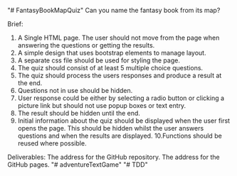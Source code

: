 "# FantasyBookMapQuiz" 
Can you name the fantasy book from its map?

Brief:
1. A Single HTML page. The user should not move from the page when answering
the questions or getting the results.
2. A simple design that uses bootstrap elements to manage layout.
3. A separate css file should be used for styling the page.
4. The quiz should consist of at least 5 multiple choice questions.
5. The quiz should process the users responses and produce a result at the end.
6. Questions not in use should be hidden.
7. User response could be either by selecting a radio button or clicking a picture link
but should not use popup boxes or text entry.
8. The result should be hidden until the end.
9. Initial information about the quiz should be displayed when the user first opens
the page. This should be hidden whilst the user answers questions and when the
results are displayed.
10.Functions should be reused where possible.

Deliverables:
The address for the GitHub repository.
The address for the GitHub pages.
"# adventureTextGame" 
"# TDD" 

